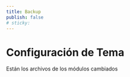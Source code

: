 ```yaml
---
title: Backup
publish: false
# sticky:
---
```

# Configuración de Tema

Están los archivos de los módulos cambiados
